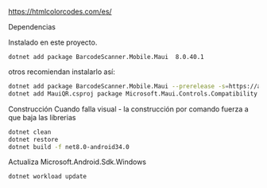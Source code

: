 ﻿https://htmlcolorcodes.com/es/


Dependencias

Instalado en este proyecto.
```
dotnet add package BarcodeScanner.Mobile.Maui  8.0.40.1
```

otros recomiendan instalarlo así:

```bash
dotnet add package BarcodeScanner.Mobile.Maui --prerelease -s=https://api.nuget.org/v3/index.json
dotnet add MauiQR.csproj package Microsoft.Maui.Controls.Compatibility --prerelease -s=https://api.nuget.org/v3/index.json
```

Construcción
Cuando falla visual - la construcción por comando fuerza a que baja las librerias
```bash
dotnet clean
dotnet restore
dotnet build -f net8.0-android34.0
```

Actualiza Microsoft.Android.Sdk.Windows
```bash
dotnet workload update
```